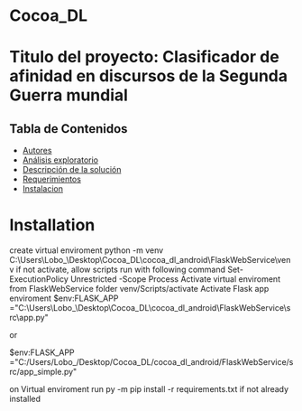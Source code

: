 # Cocoa_DL
# Titulo del proyecto: Clasificador de afinidad en discursos de la Segunda Guerra mundial

## Tabla de Contenidos
* [Autores](#autores)
* [Análisis exploratorio](#análisis-exploratorio)
* [Descripción de la solución](#descripción-de-la-solución)
* [Requerimientos](#requerimientos)
* [Instalacion](#instalación)


# Installation
create virtual enviroment python -m venv C:\Users\Lobo_\Desktop\Cocoa_DL\cocoa_dl_android\FlaskWebService\venv
if not activate, allow scripts run with following command
Set-ExecutionPolicy Unrestricted -Scope Process
Activate virtual enviroment from FlaskWebService folder venv/Scripts/activate
Activate Flask app enviroment $env:FLASK_APP ="C:\Users\Lobo_\Desktop\Cocoa_DL\cocoa_dl_android\FlaskWebService\src\app.py"

or

$env:FLASK_APP ="C:/Users/Lobo_/Desktop/Cocoa_DL/cocoa_dl_android/FlaskWebService/src/app_simple.py"

on Virtual enviroment run py -m pip install -r requirements.txt if not already installed

